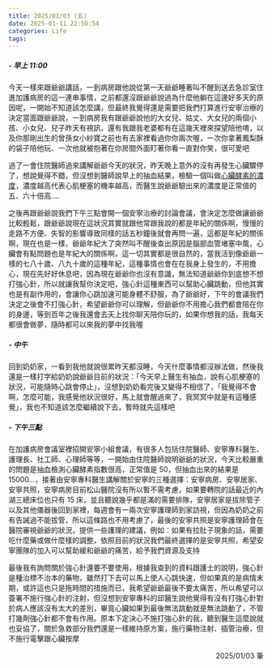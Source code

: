 ```yaml
---
title: 2025/01/03 (五)
date: 2025-01-11 22:50:54
categories: Life
tags:
---
```


##### - 早上 11:00

今天一樣來跟爺爺講話，一到病房跟他說從第一天爺爺睡著叫不醒到送去急診室住進加護病房的這一連串事情，之前都還沒跟爺爺說過為什麼他躺在這邊好多天的原因呢，一開始不知道該怎麼講，但最終我覺得還是需要把我們打算進行安寧治療的決定當面跟爺爺說，一到病房我有跟爺爺說他的大女兒、姑丈、大女兒的兩個小孩、小女兒、兒子昨天有視訊，還有我跟我老婆都有在這幾天裡來探望陪他唷，以及你那剛出生的曾孫女小紗寶之前也有去家裡看過你你兩次喔，一次你拿著鳳梨酥的袋子陪他玩、一次他就被抱著在你房間外面盯著你看一直對你笑，很可愛吧

過了一會住院醫師過來講解爺爺今天的狀況，昨天晚上意外的沒有再發生心臟驟停了，想說覺得不錯，但沒想到醫師說早上的抽血結果，檢驗一個叫做[心臟酵素的濃度](https://takecareof.com.tw/articles/myocardial-infarction/)，濃度越高代表心肌梗塞的機率越高，而醫生說爺爺驗出來的濃度是正常值的五、六十倍高....

之後再跟爺爺說我們下午三點會開一個安寧治療的討論會議，會決定怎麼做讓爺爺比較輕鬆，跟爺爺說現在這狀況其實就跟他常跟我說的都是年紀的關係啊，慢慢的走路不方便、失智的影響導致同樣的話五秒鐘後就會再問一遍，這都是年紀的關係啊，現在也是一樣，爺爺年紀大了突然叫不醒後查出原因是腦部血管堵塞中風，心臟會有點問題也是年紀大的關係啊，這一切其實都是很自然的，當我活到像爺爺一樣的七八十歲、八九十歲的這種年紀，這種事情也會在在我身上發生的，不用擔心，現在先好好休息吧，因為現在爺爺你也沒有意識，無法知道爺爺你到底想不想打強心針，所以就讓我幫你決定吧，強心針這種東西可以幫助心臟跳動，但他其實也是有副作用的，會讓你心跳加速可能身體不舒服，為了爺爺好，下午的會議我們決定之後會不打強心針，希望爺爺你可以理解，但爺爺你不用擔心我們都會陪在你的身邊，等到百年之後我還會去天上找你聊天陪你玩的，如果你想我的話，我每天都很會做夢，隨時都可以來我的夢中找我喔

##### - 中午

回到奶奶家，一看到我他就說很累昨天都沒睡，今天什麼事情都沒辦法做，然後我還是一樣打字給奶奶說爺爺目前的狀況：「今天早上醫生有抽血，說有心肌梗塞的狀況，可能隨時心跳會停止」，沒想到奶奶看完後又變得不相信了，「我覺得不會啊，怎麼可能，我感覺他狀況很好，馬上就會醒過來了，我冥冥中就是有這種感覺」，我也不知道該怎麼繼續說下去，暫時就先這樣吧

##### - 下午三點

在加護病房會議室裡招開安寧小組會議，有很多人包括住院醫師、安寧專科醫生、護理長、社工師、心理師等等，一開始由住院醫師說明爺爺的狀況，今天比較嚴重的問題是抽血檢測心臟酵素指數很高，正常值是 50，但抽血出來的結果是 15000...，接著由安寧專科醫生講解關於安寧的三種選擇：安寧病房、安寧居家、安寧共照，安寧病房目前松山醫院沒有所以暫不需考慮，如果要轉院的話最近的內湖三總床位也只有 15 床，並且聽說幾乎都是滿的需要排隊，安寧居家是拔除管子以及其他儀器後回到家裡，每週會有一兩次安寧護理師到家訪視，但因為奶奶之前有告誡過不能拔管，所以這條路也不用考慮了，最後的安寧共照是安寧護理師會在醫院審視爺爺的狀況，提供一些護理的建議，例如：如果有拉肚子現象的話，需要吃什麼藥或做什麼樣的調整，依照目前的狀況我們最終選擇的是安寧共照，希望安寧團隊的加入可以幫助緩和爺爺的痛苦，給予我們資源及支持

最後我有詢問關於強心針還要不要使用，根據我查到的資料跟護士的說明，強心針是種治標不治本的藥物，雖然打下去可以馬上使人心跳快速，但如果真的是病情末期，或許這也只是拖時間的措施而已，我希望爺爺最後不要太痛苦，所以希望可以簽署不施行強心針的注射，但沒想到安寧專科的邱醫生說他覺得有沒有打強心針對於病人應該沒有太大的差別，畢竟心臟如果到最後無法跳動就是無法跳動了，不管打幾劑強心針都不會有作用。原本下定決心不施打強心針的我，聽到醫生這麼說就也妥協了，關於急救部分我們還是一樣維持原方案，施行藥物注射、插管治療，但不施行電擊跟心臟按摩

<div style="text-align: right">2025/01/03 筆</div>
